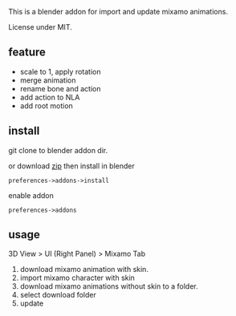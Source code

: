 This is a blender addon for import and update mixamo animations.  

License under MIT.

## feature
- scale to 1, apply rotation
- merge animation
- rename bone and action
- add action to NLA
- add root motion

## install
git clone to blender addon dir.

or download [zip](https://github.com/ywaby/mixamo2bl/archive/refs/heads/master.zip) then install in blender
```
preferences->addons->install
```

enable addon 
```
preferences->addons
```

## usage
3D View > UI (Right Panel) > Mixamo Tab

1. download mixamo animation with skin.
2. import mixamo character with skin
3. download mixamo animations without skin to a folder.
4. select download folder
5. update


<!-- ## TODO
- json config for rename bone 
- support gltf
- add leaf bone option if need

BUG
- can not move frame alfter import
 -->
